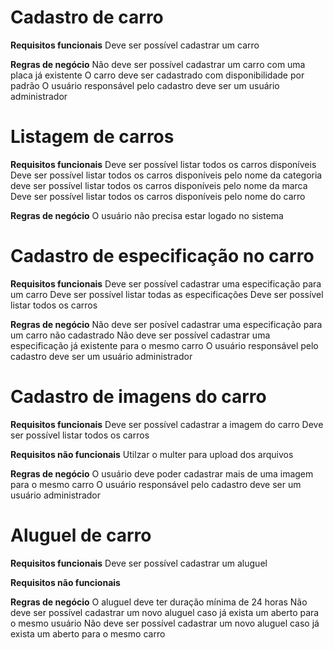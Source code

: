# Cadastro de carro

**Requisitos funcionais**
Deve ser possível cadastrar um carro

**Regras de negócio**
Não deve ser possível cadastrar um carro com uma placa já existente
O carro deve ser cadastrado com disponibilidade por padrão
O usuário responsável pelo cadastro deve ser um usuário administrador

# Listagem de carros

**Requisitos funcionais**
Deve ser possível listar todos os carros disponíveis
Deve ser possível listar todos os carros disponíveis pelo nome da categoria
deve ser possível listar todos os carros disponíveis pelo nome da marca
Deve ser possível listar todos os carros disponíveis pelo nome do carro

**Regras de negócio**
O usuário não precisa estar logado no sistema

# Cadastro de especificação no carro

**Requisitos funcionais**
Deve ser possível cadastrar uma especificação para um carro
Deve ser possível listar todas as especificações
Deve ser possível listar todos os carros

**Regras de negócio**
Não deve ser posível cadastrar uma especificação para um carro não cadastrado
Não deve ser possível cadastrar uma especificação já existente para o mesmo carro
O usuário responsável pelo cadastro deve ser um usuário administrador

# Cadastro de imagens do carro

**Requisitos funcionais**
Deve ser possível cadastrar a imagem do carro
Deve ser possível listar todos os carros

**Requisitos não funcionais**
Utilzar o multer para upload dos arquivos

**Regras de negócio**
O usuário deve poder cadastrar mais de uma imagem para o mesmo carro
O usuário responsável pelo cadastro deve ser um usuário administrador

# Aluguel de carro

**Requisitos funcionais**
Deve ser possível cadastrar um aluguel

**Requisitos não funcionais**

**Regras de negócio**
O aluguel deve ter duração mínima de 24 horas
Não deve ser possível cadastrar um novo aluguel caso já exista um aberto para o mesmo usuário
Não deve ser possível cadastrar um novo aluguel caso já exista um aberto para o mesmo carro